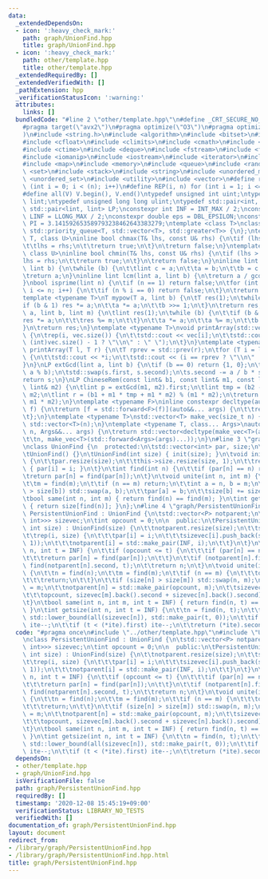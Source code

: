 ```yaml
---
data:
  _extendedDependsOn:
  - icon: ':heavy_check_mark:'
    path: graph/UnionFind.hpp
    title: graph/UnionFind.hpp
  - icon: ':heavy_check_mark:'
    path: other/template.hpp
    title: other/template.hpp
  _extendedRequiredBy: []
  _extendedVerifiedWith: []
  _pathExtension: hpp
  _verificationStatusIcon: ':warning:'
  attributes:
    links: []
  bundledCode: "#line 2 \"other/template.hpp\"\n#define _CRT_SECURE_NO_WARNINGS\n\
    #pragma target(\"avx2\")\n#pragma optimize(\"O3\")\n#pragma optimize(\"unroll-loops\"\
    )\n#include <string.h>\n#include <algorithm>\n#include <bitset>\n#include <cassert>\n\
    #include <cfloat>\n#include <climits>\n#include <cmath>\n#include <complex>\n\
    #include <ctime>\n#include <deque>\n#include <fstream>\n#include <functional>\n\
    #include <iomanip>\n#include <iostream>\n#include <iterator>\n#include <list>\n\
    #include <map>\n#include <memory>\n#include <queue>\n#include <random>\n#include\
    \ <set>\n#include <stack>\n#include <string>\n#include <unordered_map>\n#include\
    \ <unordered_set>\n#include <utility>\n#include <vector>\n#define rep(i, n) for\
    \ (int i = 0; i < (n); i++)\n#define REP(i, n) for (int i = 1; i <= (n); i++)\n\
    #define all(V) V.begin(), V.end()\ntypedef unsigned int uint;\ntypedef long long\
    \ lint;\ntypedef unsigned long long ulint;\ntypedef std::pair<int, int> P;\ntypedef\
    \ std::pair<lint, lint> LP;\nconstexpr int INF = INT_MAX / 2;\nconstexpr lint\
    \ LINF = LLONG_MAX / 2;\nconstexpr double eps = DBL_EPSILON;\nconstexpr double\
    \ PI = 3.141592653589793238462643383279;\ntemplate <class T>\nclass prique : public\
    \ std::priority_queue<T, std::vector<T>, std::greater<T>> {\n};\ntemplate <class\
    \ T, class U>\ninline bool chmax(T& lhs, const U& rhs) {\n\tif (lhs < rhs) {\n\
    \t\tlhs = rhs;\n\t\treturn true;\n\t}\n\treturn false;\n}\ntemplate <class T,\
    \ class U>\ninline bool chmin(T& lhs, const U& rhs) {\n\tif (lhs > rhs) {\n\t\t\
    lhs = rhs;\n\t\treturn true;\n\t}\n\treturn false;\n}\ninline lint gcd(lint a,\
    \ lint b) {\n\twhile (b) {\n\t\tlint c = a;\n\t\ta = b;\n\t\tb = c % b;\n\t}\n\
    \treturn a;\n}\ninline lint lcm(lint a, lint b) {\n\treturn a / gcd(a, b) * b;\n\
    }\nbool isprime(lint n) {\n\tif (n == 1) return false;\n\tfor (int i = 2; i *\
    \ i <= n; i++) {\n\t\tif (n % i == 0) return false;\n\t}\n\treturn true;\n}\n\
    template <typename T>\nT mypow(T a, lint b) {\n\tT res(1);\n\twhile (b) {\n\t\t\
    if (b & 1) res *= a;\n\t\ta *= a;\n\t\tb >>= 1;\n\t}\n\treturn res;\n}\nlint modpow(lint\
    \ a, lint b, lint m) {\n\tlint res(1);\n\twhile (b) {\n\t\tif (b & 1) {\n\t\t\t\
    res *= a;\n\t\t\tres %= m;\n\t\t}\n\t\ta *= a;\n\t\ta %= m;\n\t\tb >>= 1;\n\t\
    }\n\treturn res;\n}\ntemplate <typename T>\nvoid printArray(std::vector<T>& vec)\
    \ {\n\trep(i, vec.size()) {\n\t\tstd::cout << vec[i];\n\t\tstd::cout << (i ==\
    \ (int)vec.size() - 1 ? \"\\n\" : \" \");\n\t}\n}\ntemplate <typename T>\nvoid\
    \ printArray(T l, T r) {\n\tT rprev = std::prev(r);\n\tfor (T i = l; i != r; i++)\
    \ {\n\t\tstd::cout << *i;\n\t\tstd::cout << (i == rprev ? \"\\n\" : \" \");\n\t\
    }\n}\nLP extGcd(lint a, lint b) {\n\tif (b == 0) return {1, 0};\n\tLP s = extGcd(b,\
    \ a % b);\n\tstd::swap(s.first, s.second);\n\ts.second -= a / b * s.first;\n\t\
    return s;\n}\nLP ChineseRem(const lint& b1, const lint& m1, const lint& b2, const\
    \ lint& m2) {\n\tlint p = extGcd(m1, m2).first;\n\tlint tmp = (b2 - b1) * p %\
    \ m2;\n\tlint r = (b1 + m1 * tmp + m1 * m2) % (m1 * m2);\n\treturn std::make_pair(r,\
    \ m1 * m2);\n}\ntemplate <typename F>\ninline constexpr decltype(auto) lambda_fix(F&&\
    \ f) {\n\treturn [f = std::forward<F>(f)](auto&&... args) {\n\t\treturn f(f, std::forward<decltype(args)>(args)...);\n\
    \t};\n}\ntemplate <typename T>\nstd::vector<T> make_vec(size_t n) {\n\treturn\
    \ std::vector<T>(n);\n}\ntemplate <typename T, class... Args>\nauto make_vec(size_t\
    \ n, Args&&... args) {\n\treturn std::vector<decltype(make_vec<T>(args...))>(\n\
    \t\tn, make_vec<T>(std::forward<Args>(args)...));\n}\n#line 3 \"graph/UnionFind.hpp\"\
    \nclass UnionFind {\n  protected:\n\tstd::vector<int> par, size;\n\n  public:\n\
    \tUnionFind() {}\n\tUnionFind(int size) { init(size); }\n\tvoid init(int size)\
    \ {\n\t\tpar.resize(size);\n\t\tthis->size.resize(size, 1);\n\t\trep(i, size)\
    \ { par[i] = i; }\n\t}\n\tint find(int n) {\n\t\tif (par[n] == n) return n;\n\t\
    \treturn par[n] = find(par[n]);\n\t}\n\tvoid unite(int n, int m) {\n\t\tn = find(n);\n\
    \t\tm = find(m);\n\t\tif (n == m) return;\n\t\tint a = n, b = m;\n\t\tif (size[a]\
    \ > size[b]) std::swap(a, b);\n\t\tpar[a] = b;\n\t\tsize[b] += size[a];\n\t}\n\
    \tbool same(int n, int m) { return find(n) == find(m); }\n\tint getsize(int n)\
    \ { return size[find(n)]; }\n};\n#line 4 \"graph/PersistentUnionFind.hpp\"\nclass\
    \ PersistentUnionFind : UnionFind {\n\tstd::vector<P> notparent;\n\tstd::vector<std::vector<std::pair<int,\
    \ int>>> sizevec;\n\tint opcount = 0;\n\n  public:\n\tPersistentUnionFind(unsigned\
    \ int size) : UnionFind(size) {\n\t\tnotparent.resize(size);\n\t\tsizevec.resize(size);\n\
    \t\trep(i, size) {\n\t\t\tpar[i] = i;\n\t\t\tsizevec[i].push_back(std::make_pair(-1,\
    \ 1));\n\t\t\tnotparent[i] = std::make_pair(INF, i);\n\t\t}\n\t}\n\tint find(int\
    \ n, int t = INF) {\n\t\tif (opcount <= t) {\n\t\t\tif (par[n] == n) return n;\n\
    \t\t\treturn par[n] = find(par[n]);\n\t\t}\n\t\tif (notparent[n].first <= t) return\
    \ find(notparent[n].second, t);\n\t\treturn n;\n\t}\n\tvoid unite(int n, int m)\
    \ {\n\t\tn = find(n);\n\t\tm = find(m);\n\t\tif (n == m) {\n\t\t\topcount++;\n\
    \t\t\treturn;\n\t\t}\n\t\tif (size[n] > size[m]) std::swap(n, m);\n\t\tpar[n]\
    \ = m;\n\t\tnotparent[n] = std::make_pair(opcount, m);\n\t\tsizevec[m].emplace_back(\n\
    \t\t\topcount, sizevec[m].back().second + sizevec[n].back().second);\n\t\topcount++;\n\
    \t}\n\tbool same(int n, int m, int t = INF) { return find(n, t) == find(m, t);\
    \ }\n\tint getsize(int n, int t = INF) {\n\t\tn = find(n, t);\n\t\tauto ite =\
    \ std::lower_bound(all(sizevec[n]), std::make_pair(t, 0));\n\t\tif (ite == sizevec[n].end())\
    \ ite--;\n\t\tif (t < (*ite).first) ite--;\n\t\treturn (*ite).second;\n\t}\n};\n"
  code: "#pragma once\n#include \"../other/template.hpp\"\n#include \"UnionFind.hpp\"\
    \nclass PersistentUnionFind : UnionFind {\n\tstd::vector<P> notparent;\n\tstd::vector<std::vector<std::pair<int,\
    \ int>>> sizevec;\n\tint opcount = 0;\n\n  public:\n\tPersistentUnionFind(unsigned\
    \ int size) : UnionFind(size) {\n\t\tnotparent.resize(size);\n\t\tsizevec.resize(size);\n\
    \t\trep(i, size) {\n\t\t\tpar[i] = i;\n\t\t\tsizevec[i].push_back(std::make_pair(-1,\
    \ 1));\n\t\t\tnotparent[i] = std::make_pair(INF, i);\n\t\t}\n\t}\n\tint find(int\
    \ n, int t = INF) {\n\t\tif (opcount <= t) {\n\t\t\tif (par[n] == n) return n;\n\
    \t\t\treturn par[n] = find(par[n]);\n\t\t}\n\t\tif (notparent[n].first <= t) return\
    \ find(notparent[n].second, t);\n\t\treturn n;\n\t}\n\tvoid unite(int n, int m)\
    \ {\n\t\tn = find(n);\n\t\tm = find(m);\n\t\tif (n == m) {\n\t\t\topcount++;\n\
    \t\t\treturn;\n\t\t}\n\t\tif (size[n] > size[m]) std::swap(n, m);\n\t\tpar[n]\
    \ = m;\n\t\tnotparent[n] = std::make_pair(opcount, m);\n\t\tsizevec[m].emplace_back(\n\
    \t\t\topcount, sizevec[m].back().second + sizevec[n].back().second);\n\t\topcount++;\n\
    \t}\n\tbool same(int n, int m, int t = INF) { return find(n, t) == find(m, t);\
    \ }\n\tint getsize(int n, int t = INF) {\n\t\tn = find(n, t);\n\t\tauto ite =\
    \ std::lower_bound(all(sizevec[n]), std::make_pair(t, 0));\n\t\tif (ite == sizevec[n].end())\
    \ ite--;\n\t\tif (t < (*ite).first) ite--;\n\t\treturn (*ite).second;\n\t}\n};"
  dependsOn:
  - other/template.hpp
  - graph/UnionFind.hpp
  isVerificationFile: false
  path: graph/PersistentUnionFind.hpp
  requiredBy: []
  timestamp: '2020-12-08 15:45:19+09:00'
  verificationStatus: LIBRARY_NO_TESTS
  verifiedWith: []
documentation_of: graph/PersistentUnionFind.hpp
layout: document
redirect_from:
- /library/graph/PersistentUnionFind.hpp
- /library/graph/PersistentUnionFind.hpp.html
title: graph/PersistentUnionFind.hpp
---
```

